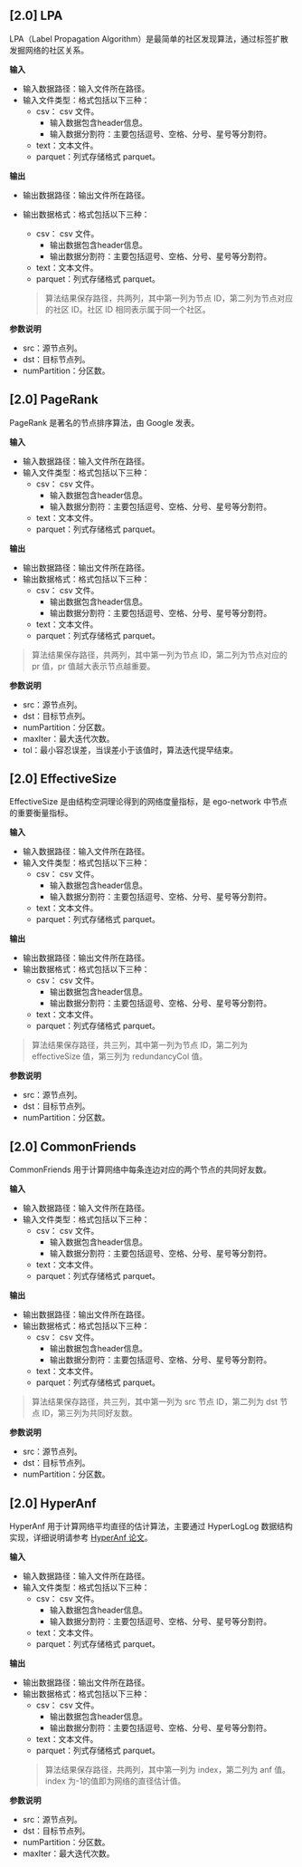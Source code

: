 
## [2.0] LPA
LPA（Label Propagation Algorithm）是最简单的社区发现算法，通过标签扩散发掘网络的社区关系。

**输入**
- 输入数据路径：输入文件所在路径。
- 输入文件类型：格式包括以下三种：
  - csv： csv 文件。
    - 输入数据包含header信息。
    - 输入数据分割符：主要包括逗号、空格、分号、星号等分割符。
  - text：文本文件。
  - parquet：列式存储格式 parquet。
  
**输出**
- 输出数据路径：输出文件所在路径。
- 输出数据格式：格式包括以下三种：
  - csv： csv 文件。
    - 输出数据包含header信息。
    - 输出数据分割符：主要包括逗号、空格、分号、星号等分割符。
  - text：文本文件。
  - parquet：列式存储格式 parquet。


  > 算法结果保存路径，共两列，其中第一列为节点 ID，第二列为节点对应的社区 ID。社区 ID 相同表示属于同一个社区。
   
**参数说明**
- src：源节点列。
- dst：目标节点列。
- numPartition：分区数。

## [2.0] PageRank
PageRank 是著名的节点排序算法，由 Google 发表。

**输入**
- 输入数据路径：输入文件所在路径。
- 输入文件类型：格式包括以下三种：
  - csv： csv 文件。
    - 输入数据包含header信息。
    - 输入数据分割符：主要包括逗号、空格、分号、星号等分割符。
  - text：文本文件。
  - parquet：列式存储格式 parquet。
  
**输出**
- 输出数据路径：输出文件所在路径。
- 输出数据格式：格式包括以下三种：
  - csv： csv 文件。
    - 输出数据包含header信息。
    - 输出数据分割符：主要包括逗号、空格、分号、星号等分割符。
  - text：文本文件。
  - parquet：列式存储格式 parquet。
 
> 算法结果保存路径，共两列，其中第一列为节点 ID，第二列为节点对应的 pr 值，pr 值越大表示节点越重要。

**参数说明**
- src：源节点列。
- dst：目标节点列。
- numPartition：分区数。
- maxIter：最大迭代次数。
- tol：最小容忍误差，当误差小于该值时，算法迭代提早结束。


##  [2.0] EffectiveSize
EffectiveSize 是由结构空洞理论得到的网络度量指标，是 ego-network 中节点的重要衡量指标。

**输入**
- 输入数据路径：输入文件所在路径。
- 输入文件类型：格式包括以下三种：
  - csv： csv 文件。
    - 输入数据包含header信息。
    - 输入数据分割符：主要包括逗号、空格、分号、星号等分割符。
  - text：文本文件。
  - parquet：列式存储格式 parquet。
  
**输出**
- 输出数据路径：输出文件所在路径。
- 输出数据格式：格式包括以下三种：
  - csv： csv 文件。
    - 输出数据包含header信息。
    - 输出数据分割符：主要包括逗号、空格、分号、星号等分割符。
  - text：文本文件。
  - parquet：列式存储格式 parquet。
  
> 算法结果保存路径，共三列，其中第一列为节点 ID，第二列为 effectiveSize 值，第三列为 redundancyCol 值。

**参数说明**
- src：源节点列。
- dst：目标节点列。
- numPartition：分区数。

##  [2.0] CommonFriends
CommonFriends 用于计算网络中每条连边对应的两个节点的共同好友数。

**输入**
- 输入数据路径：输入文件所在路径。
- 输入文件类型：格式包括以下三种：
  - csv： csv 文件。
    - 输入数据包含header信息。
    - 输入数据分割符：主要包括逗号、空格、分号、星号等分割符。
  - text：文本文件。
  - parquet：列式存储格式 parquet。
  
**输出**
- 输出数据路径：输出文件所在路径。
- 输出数据格式：格式包括以下三种：
  - csv： csv 文件。
    - 输出数据包含header信息。
    - 输出数据分割符：主要包括逗号、空格、分号、星号等分割符。
  - text：文本文件。
  - parquet：列式存储格式 parquet。

> 算法结果保存路径，共三列，其中第一列为 src 节点 ID，第二列为 dst 节点 ID，第三列为共同好友数。

**参数说明**
- src：源节点列。
- dst：目标节点列。
- numPartition：分区数。

##  [2.0] HyperAnf
HyperAnf 用于计算网络平均直径的估计算法，主要通过 HyperLogLog 数据结构实现，详细说明请参考 [HyperAnf 论文](https://arxiv.org/abs/1011.5599)。

**输入**
- 输入数据路径：输入文件所在路径。
- 输入文件类型：格式包括以下三种：
  - csv： csv 文件。
    - 输入数据包含header信息。
    - 输入数据分割符：主要包括逗号、空格、分号、星号等分割符。
  - text：文本文件。
  - parquet：列式存储格式 parquet。
  
**输出**
- 输出数据路径：输出文件所在路径。
- 输出数据格式：格式包括以下三种：
  - csv： csv 文件。
    - 输出数据包含header信息。
    - 输出数据分割符：主要包括逗号、空格、分号、星号等分割符。
  - text：文本文件。
  - parquet：列式存储格式 parquet。
  > 算法结果保存路径，共两列，其中第一列为 index，第二列为 anf 值。index 为-1的值即为网络的直径估计值。

**参数说明**
- src：源节点列。
- dst：目标节点列。
- numPartition：分区数。
- maxIter：最大迭代次数。
